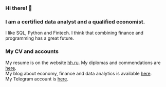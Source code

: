 ### Hi there! 👋

### I am a certified data analyst and a qualified economist. 
I like SQL, Python and Fintech. I think that combining finance and programming has a great future.

### My CV and accounts
My resume is on the website [hh.ru](https://krasnodar.hh.ru/resume/130003eaff0bfcd9940039ed1f31397a6f4237). My diplomas and commendations are [here](https://drive.google.com/drive/folders/1Q1gyNSClVSQxuSWXPRCApyHxRt-_6TL4?usp=sharing).  
My blog about economy, finance and data analytics is available [here](https://dzen.ru/financier_and_data_analyst).  
My Telegram account is [here](https://t.me/mher_dallakyan). 

